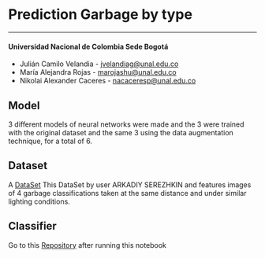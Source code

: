 # **Prediction Garbage by type**
***

#### Universidad Nacional de Colombia Sede Bogotá

- Julián Camilo Velandia - jvelandiag@unal.edu.co
- María Alejandra Rojas - marojashu@unal.edu.co 
- Nikolai Alexander Caceres - nacaceresp@unal.edu.co  

## Model

3 different models of neural networks were made and the 3 were trained with the original dataset and the same 3 using the data augmentation technique, for a total of 6.

## Dataset
 
A [DataSet](https://www.kaggle.com/datasets/arkadiyhacks/drinking-waste-classification) This DataSet by user ARKADIY SEREZHKIN and features images of 4 garbage classifications taken at the same distance and under similar lighting conditions.

## Classifier

Go to this [Repository](https://github.com/julianVelandia/NotebookPredictGarbageByType) after running this notebook
